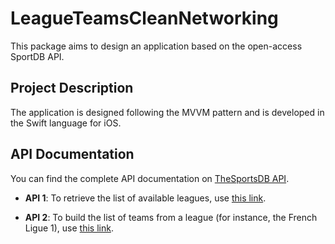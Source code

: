 # LeagueTeamsCleanNetworking

This package aims to design an application based on the open-access SportDB API.

## Project Description

The application is designed following the MVVM pattern and is developed in the Swift language for iOS.

## API Documentation

You can find the complete API documentation on [TheSportsDB API](https://www.thesportsdb.com/api.php).

- **API 1**: To retrieve the list of available leagues, use [this link](https://www.thesportsdb.com/api/v1/json/50130162/all_leagues.php).
  
- **API 2**: To build the list of teams from a league (for instance, the French Ligue 1), use [this link](https://www.thesportsdb.com/api/v1/json/50130162/search_all_teams.php?l=French%20Ligue%201).
